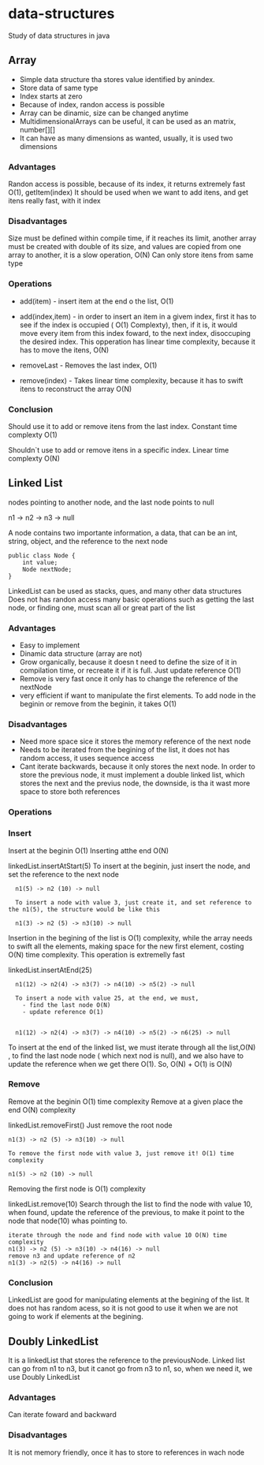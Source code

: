 # data-structures
Study of data structures in java

## Array

- Simple data structure tha stores value identified by anindex.
- Store data of same type
- Index starts at zero
- Because of index, randon access is possible
- Array can be dinamic, size can be changed anytime
- MultidimensionalArrays can be useful, it can be used as an matrix, number[][]
- It can have as many dimensions as wanted, usually, it is used two dimensions

### Advantages
Randon access is possible, because of its index, it returns extremely fast O(1), getItem(index)
It should be used when we want to add itens, and get itens really fast, with it index
### Disadvantages
Size must be defined within compile time, if it reaches its limit, another array must be created with double of its size, and values are copied from one array to another, it is a slow operation, O(N)
Can only store itens from same type

### Operations

- add(item) - insert item at the end o the list, O(1)

- add(index,item) - in order to insert an item in a givem index, first it has to see if the index is occupied ( O(1) Complexty), then, if it is, it would move every item from this index foward, to the next index, disoccuping the desired index.
This opperation has linear time complexity, because it has to move the itens, O(N)

- removeLast - Removes the last index, O(1)

- remove(index) - Takes linear time complexity, because it has to swift itens to reconstruct the array O(N)

### Conclusion

Should use it to add or remove itens from the last index. Constant time complexty O(1)

Shouldn`t use to add or remove itens in a specific index. Linear time complexty O(N)

## Linked List

nodes pointing to another node, and the last node points to null

n1 -> n2 -> n3 -> null

A node contains two importante information, a data, that can be an int, string, object, and the reference to the next node
```
public class Node {
	int value;
	Node nextNode;
}
```
LinkedList can be used as stacks, ques, and many other data structures
Does not has randon access
many basic operations such as getting the last node, or finding one, must scan all or great part of the list

### Advantages

- Easy to implement
- Dinamic data structure (array are not)
- Grow organically, because it doesn t need to define the size of it in compilation time, or recreate it if it is full. Just update reference O(1)
- Remove is very fast once it only has to change the reference of the nextNode
- very efficient if want to manipulate the first elements. To add node in the beginin or remove from the beginin, it takes O(1)

### Disadvantages

- Need more space sice it stores the memory reference of the next node
- Needs to be iterated from the begining of the list, it does not has random access, it uses sequence access
- Cant iterate backwards, because it only stores the next node. In order to store the previous node, it must implement a double linked list, which stores the next and the previus node, the downside, is tha it wast more space to store both references


### Operations

### Insert

Insert at the beginin O(1)
Inserting atthe end O(N)

linkedList.insertAtStart(5)
To insert at the beginin, just insert the node, and set the reference to the next node
```
  n1(5) -> n2 (10) -> null
  
  To insert a node with value 3, just create it, and set reference to the n1(5), the structure would be like this
  
  n1(3) -> n2 (5) -> n3(10) -> null
```
Insertion in the begining of the list is O(1) complexity, while the array needs to swift all the elements, making space for the new first element, costing O(N) time complexity.
This operation is extremelly fast

linkedList.insertAtEnd(25)

```
  n1(12) -> n2(4) -> n3(7) -> n4(10) -> n5(2) -> null
  
  To insert a node with value 25, at the end, we must,
  	- find the last node O(N)
	- update reference O(1)
	
  
  n1(12) -> n2(4) -> n3(7) -> n4(10) -> n5(2) -> n6(25) -> null
```
To insert at the end of the linked list, we must iterate through all the list,O(N) , to find the last node node ( which next nod is null), and we also have to update the reference when we get there O(1).
So, O(N) + O(1) is O(N)

### Remove

Remove at the beginin O(1) time complexity
Remove at a given place the end O(N) complexity

linkedList.removeFirst()
Just remove the root node
```
n1(3) -> n2 (5) -> n3(10) -> null
  
To remove the first node with value 3, just remove it! O(1) time complexity
  
n1(5) -> n2 (10) -> null
```
Removing the first node is O(1) complexity

linkedList.remove(10)
Search through the list to find the node with value 10, when found, update the reference of the previous, to make it point to the node that node(10) whas pointing to.
```
iterate through the node and find node with value 10 O(N) time complexity
n1(3) -> n2 (5) -> n3(10) -> n4(16) -> null
remove n3 and update reference of n2
n1(3) -> n2(5) -> n4(16) -> null
```
### Conclusion

LinkedList are good for manipulating elements at the begining of the list. It does not has random acess, so it is not good to use it when we are not going to work if elements at the begining.

## Doubly LinkedList

It is a linkedList that stores the reference to the previousNode. Linked list can go from n1 to n3, but it canot go from n3 to n1, so, when we need it, we use Doubly LinkedList

### Advantages

Can iterate foward and backward

### Disadvantages

It is not memory friendly, once it has to store to references in wach node

